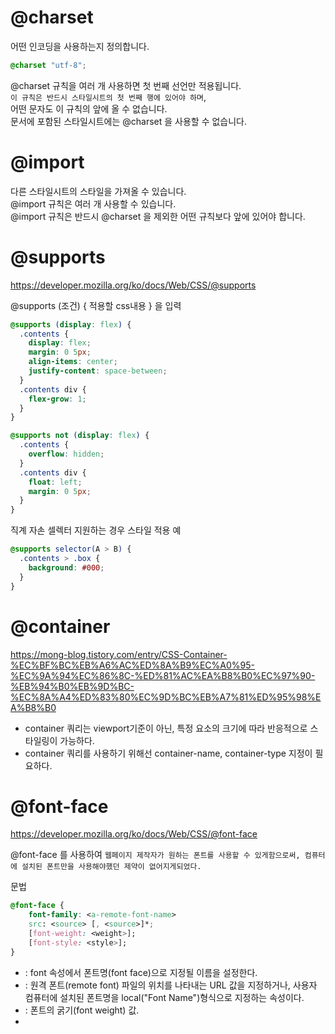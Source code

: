 # @charset

어떤 인코딩을 사용하는지 정의합니다.

```css
@charset "utf-8";
```

@charset 규칙을 여러 개 사용하면 첫 번째 선언만 적용됩니다.  
`이 규칙은 반드시 스타일시트의 첫 번째 행에 있어야 하며`,  
어떤 문자도 이 규칙의 앞에 올 수 없습니다.  
문서에 포함된 스타일시트에는 @charset 을 사용할 수 없습니다.

# @import

다른 스타일시트의 스타일을 가져올 수 있습니다.  
@import 규칙은 여러 개 사용할 수 있습니다.  
@import 규칙은 반드시 @charset 을 제외한 어떤 규칙보다 앞에 있어야 합니다.

# @supports

https://developer.mozilla.org/ko/docs/Web/CSS/@supports

@supports (조건) { 적용할 css내용 } 을 입력

```css
@supports (display: flex) {
  .contents {
    display: flex;
    margin: 0 5px;
    align-items: center;
    justify-content: space-between;
  }
  .contents div {
    flex-grow: 1;
  }
}

@supports not (display: flex) {
  .contents {
    overflow: hidden;
  }
  .contents div {
    float: left;
    margin: 0 5px;
  }
}
```

직계 자손 셀렉터 지원하는 경우 스타일 적용 예

```css
@supports selector(A > B) {
  .contents > .box {
    background: #000;
  }
}
```

# @container

https://mong-blog.tistory.com/entry/CSS-Container-%EC%BF%BC%EB%A6%AC%ED%8A%B9%EC%A0%95-%EC%9A%94%EC%86%8C-%ED%81%AC%EA%B8%B0%EC%97%90-%EB%94%B0%EB%9D%BC-%EC%8A%A4%ED%83%80%EC%9D%BC%EB%A7%81%ED%95%98%EA%B8%B0

- container 쿼리는 viewport기준이 아닌, 특정 요소의 크기에 따라 반응적으로 스타일링이 가능하다.
- container 쿼리를 사용하기 위해선 container-name, container-type 지정이 필요하다.

# @font-face

https://developer.mozilla.org/ko/docs/Web/CSS/@font-face

@font-face 를 사용하여 `웹페이지 제작자가 원하는 폰트를 사용할 수 있게함으로써, 컴퓨터에 설치된 폰트만을 사용해야했던 제약이 없어지게되었다.`

문법

```css
@font-face {
    font-family: <a-remote-font-name>
    src: <source> [, <source>]*;
    [font-weight: <weight>];
    [font-style: <style>];
}
```

- <a-remote-font-name> : font 속성에서 폰트명(font face)으로 지정될 이름을 설정한다.
- <source> : 원격 폰트(remote font) 파일의 위치를 나타내는 URL 값을 지정하거나, 사용자 컴퓨터에 설치된 폰트명을 local("Font Name")형식으로 지정하는 속성이다.
- <weight> : 폰트의 굵기(font weight) 값.
- <style> : 폰트 스타일(font style) 값.

아이콘 폰트 사용 예

```css
@font-face {
  font-family: 'font-icon';
  src: url('../../font/font-icon.eot');
  src: url('../../font/font-icon.eot?#iefix') format('eot'), url('../../font/font-icon.woff2') format('woff2'),
    url('../../font/font-icon.woff') format('woff'), url('../../font/font-icon.ttf') format('truetype'),
    url('../../font/font-icon.svg#font-icon') format('svg');
  font-weight: normal;
  font-style: normal;
}
```
